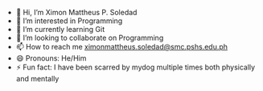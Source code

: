 - 👋 Hi, I’m Ximon Mattheus P. Soledad
- 👀 I’m interested in Programming
- 🌱 I’m currently learning Git
- 💞️ I’m looking to collaborate on Programming
- 📫 How to reach me ximonmattheus.soledad@smc.pshs.edu.ph
- 😄 Pronouns: He/Him
- ⚡ Fun fact: I have been scarred by mydog multiple times both physically and mentally

<!---
XimonMattheusPSoledad/XimonMattheusPSoledad is a ✨ special ✨ repository because its `README.md` (this file) appears on your GitHub profile.
You can click the Preview link to take a look at your changes.
--->
